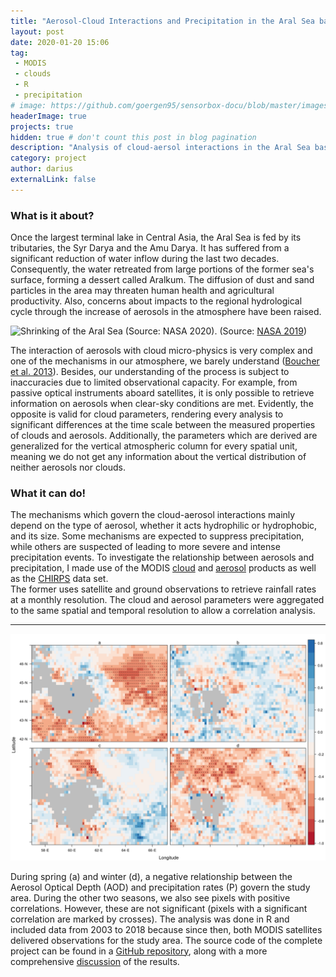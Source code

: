 ```yaml
---
title: "Aerosol-Cloud Interactions and Precipitation in the Aral Sea basin"
layout: post
date: 2020-01-20 15:06
tag: 
 - MODIS
 - clouds
 - R
 - precipitation
# image: https://github.com/goergen95/sensorbox-docu/blob/master/images/index_background.jpg
headerImage: true
projects: true
hidden: true # don't count this post in blog pagination
description: "Analysis of cloud-aersol interactions in the Aral Sea basin."
category: project
author: darius
externalLink: false
---
```


### What is it about?

Once the largest terminal lake in Central Asia, the Aral Sea is fed by its tributaries, the Syr Darya and the Amu Darya. It has suffered from a significant reduction of water inflow
during the last two decades. Consequently, the water retreated from large portions of the former
sea's surface, forming a dessert called Aralkum. The diffusion of
dust and sand particles in the area may threaten human health and agricultural 
productivity. Also, concerns about impacts to the regional hydrological cycle through the
increase of aerosols in the atmosphere have been raised.


![Shrinking of the Aral Sea (Source: NASA 2020).](../assets/images/animation.gif)
(Source: [NASA 2019](https://earthobservatory.nasa.gov/world-of-change/AralSea))

The interaction of aerosols with cloud micro-physics is very complex and one
of the mechanisms in our atmosphere, we barely understand 
([Boucher et al. 2013](https://www.ipcc.ch/site/assets/uploads/2018/02/WG1AR5_Chapter07_FINAL-1.pdf)).
Besides, our understanding of the process is subject to inaccuracies due to limited observational capacity. For example, from passive optical 
instruments aboard satellites, it is only possible to retrieve
information on aerosols when clear-sky conditions are met. Evidently, the opposite
is valid for cloud parameters, rendering every analysis to significant differences 
at the time scale between the measured properties of clouds and aerosols. 
Additionally, the parameters which are derived are generalized for the vertical
atmospheric column for every spatial unit, meaning we do not get any information 
about the vertical distribution of neither aerosols nor clouds. 


### What it can do!

The mechanisms which govern the cloud-aerosol interactions mainly depend
on the type of aerosol, whether it acts hydrophilic or hydrophobic, and its size.
Some mechanisms are expected to suppress precipitation, while others are suspected
of leading to more severe and intense precipitation events. To investigate the
relationship between aerosols and precipitation, I made use of the MODIS [cloud](https://modis.gsfc.nasa.gov/data/dataprod/mod06.php)
and [aerosol](https://modis.gsfc.nasa.gov/data/dataprod/mod04.php) products as 
well as the [CHIRPS](https://www.chc.ucsb.edu/data/chirps) data set.  
The former uses satellite and ground observations to retrieve rainfall rates 
at a monthly resolution. The cloud and aerosol parameters were aggregated to 
the same spatial and temporal resolution to allow a correlation analysis. 

---

![Correlation AOD and P](../assets/images/cor_AOD_550_RH.png)

During spring (a) and winter (d), a negative relationship between the 
Aerosol Optical Depth (AOD) and precipitation rates (P) govern the study area.
During the other two seasons, we also see pixels with positive correlations. However, these are not significant (pixels with a significant correlation are marked
by crosses). The analysis was done in R and included data from 2003 to 2018 because since then,
both MODIS satellites delivered observations for the study area. The source code
of the complete project can be found in a [GitHub repository](https://github.com/goergen95/aciASB), 
along with a more comprehensive [discussion](https://github.com/goergen95/aciASB/blob/master/docs/report_II.pdf) 
of the results. 




